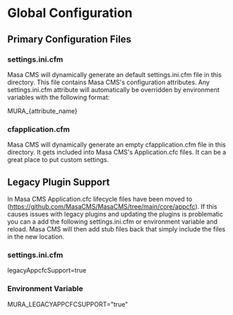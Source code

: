 # Global Configuration

## Primary Configuration Files

### settings.ini.cfm

Masa CMS will dynamically generate an default settings.ini.cfm file in this directory.  This file contains Masa CMS's configuration attributes.  Any settings.ini.cfm attribute will automatically be overridden by environment variables with the following format:

MURA_{attribute_name}

### cfapplication.cfm

Masa CMS will dynamically generate an empty cfapplication.cfm file in this directory.  It gets included into Masa CMS's Application.cfc files.  It can be a great place to put custom settings.

## Legacy Plugin Support

In Masa CMS Application.cfc lifecycle files have been moved to (https://github.com/MasaCMS/MasaCMS/tree/main/core/appcfc).  If this causes issues with legacy plugins and updating the plugins is problematic you can a add the following settings.ini.cfm or environment variable and reload. Masa CMS will then add stub files back that simply include the files in the new location.

### settings.ini.cfm

legacyAppcfcSupport=true

### Environment Variable

MURA_LEGACYAPPCFCSUPPORT="true"
